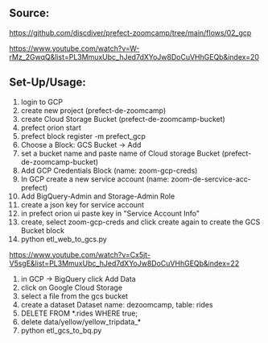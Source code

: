 ## Source:

https://github.com/discdiver/prefect-zoomcamp/tree/main/flows/02_gcp

https://www.youtube.com/watch?v=W-rMz_2GwqQ&list=PL3MmuxUbc_hJed7dXYoJw8DoCuVHhGEQb&index=20

## Set-Up/Usage:

1. login to GCP
2. create new project (prefect-de-zoomcamp)
3. create Cloud Storage Bucket (prefect-de-zoomcamp-bucket)
4. prefect orion start
5. prefect block register -m prefect_gcp
6. Choose a Block: GCS Bucket -> Add
7. set a bucket name and paste name of Cloud storage Bucket (prefect-de-zoomcamp-bucket)
8. Add GCP Credentials Block (name: zoom-gcp-creds)
9. In GCP create a new service account (name: zoom-de-sercvice-acc-prefect)
10. Add BigQuery-Admin and Storage-Admin Role
11. create a json key for service account
12. in prefect orion ui paste key in "Service Account Info"
13. create, select zoom-gcp-creds and click create again to create the GCS Bucket block
14. python etl_web_to_gcs.py


https://www.youtube.com/watch?v=Cx5jt-V5sgE&list=PL3MmuxUbc_hJed7dXYoJw8DoCuVHhGEQb&index=22

1. in GCP -> BigQuery click Add Data
2. click on Google Cloud Storage
3. select a file from the gcs bucket
4. create a dataset Dataset name: dezoomcamp, table: rides
5. DELETE FROM *.rides WHERE true;
6. delete data/yellow/yellow_tripdata_*
7. python etl_gcs_to_bq.py


